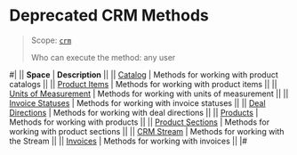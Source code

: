 # Deprecated CRM Methods

> Scope: [`crm`](../../scopes/permissions.md)
>
> Who can execute the method: any user

#|
|| **Space** | **Description** ||
|| [Catalog](./catalog/index.md) | Methods for working with product catalogs ||
|| [Product Items](./productrow-old/index.md) | Methods for working with product items ||
|| [Units of Measurement](./measure/index.md) | Methods for working with units of measurement ||
|| [Invoice Statuses](./invoice-status-old/index.md) | Methods for working with invoice statuses ||
|| [Deal Directions](./category-old/index.md) | Methods for working with deal directions ||
|| [Products](./products/index.md) | Methods for working with products ||
|| [Product Sections](./product-section/index.md) | Methods for working with product sections ||
|| [CRM Stream](./stream-old/index.md) | Methods for working with the Stream ||
|| [Invoices](.//invoice/index.md) | Methods for working with invoices ||
|#